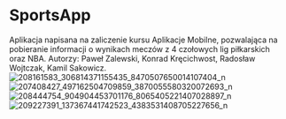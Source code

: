 # SportsApp
Aplikacja napisana na zaliczenie kursu Aplikacje Mobilne, pozwalająca na pobieranie informacji o wynikach meczów z 4 czołowych lig piłkarskich oraz NBA.
Autorzy: Paweł Zalewski, Konrad Kręcichwost, Radosław Wojtczak, Kamil Sakowicz.
![208161583_306814371155435_8470507650014107404_n](https://user-images.githubusercontent.com/62362301/123665074-3aba7b00-d838-11eb-8729-03ba6db3694c.jpg)
![207408427_497162504709859_3870055580320072693_n](https://user-images.githubusercontent.com/62362301/123665138-473ed380-d838-11eb-92c7-fbe1b6642029.jpg)
![208444754_904904453701176_8065405221407028897_n](https://user-images.githubusercontent.com/62362301/123665094-3ee69880-d838-11eb-9995-eb9cba36ed82.jpg)
![209227391_137367441742523_4383531408705227656_n](https://user-images.githubusercontent.com/62362301/123665145-48700080-d838-11eb-8ddb-dea8d851d5bd.jpg)
